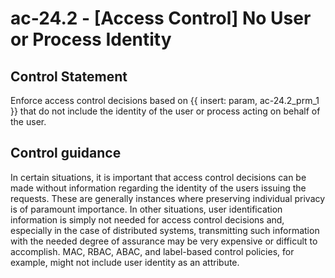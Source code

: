 # ac-24.2 - \[Access Control\] No User or Process Identity

## Control Statement

Enforce access control decisions based on {{ insert: param, ac-24.2_prm_1 }} that do not include the identity of the user or process acting on behalf of the user.

## Control guidance

In certain situations, it is important that access control decisions can be made without information regarding the identity of the users issuing the requests. These are generally instances where preserving individual privacy is of paramount importance. In other situations, user identification information is simply not needed for access control decisions and, especially in the case of distributed systems, transmitting such information with the needed degree of assurance may be very expensive or difficult to accomplish. MAC, RBAC, ABAC, and label-based control policies, for example, might not include user identity as an attribute.
